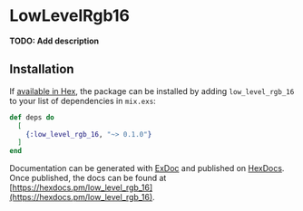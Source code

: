 # LowLevelRgb16

**TODO: Add description**

## Installation

If [available in Hex](https://hex.pm/docs/publish), the package can be installed
by adding `low_level_rgb_16` to your list of dependencies in `mix.exs`:

```elixir
def deps do
  [
    {:low_level_rgb_16, "~> 0.1.0"}
  ]
end
```

Documentation can be generated with [ExDoc](https://github.com/elixir-lang/ex_doc)
and published on [HexDocs](https://hexdocs.pm). Once published, the docs can
be found at [https://hexdocs.pm/low_level_rgb_16](https://hexdocs.pm/low_level_rgb_16).

